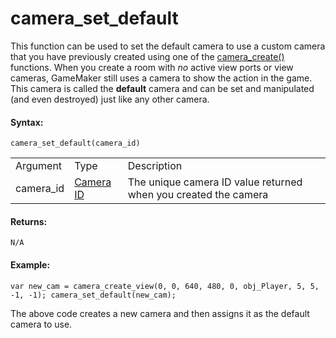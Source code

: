 # camera_set_default

This function can be used to set the default camera to use a custom
camera that you have previously created using one of the [
camera_create() ](camera_create) functions. When you create a room
with *no* active view ports or view cameras, GameMaker still uses a
camera to show the action in the game. This camera is called the
**default** camera and can be set and manipulated (and even destroyed)
just like any other camera.

#### Syntax:

``` gml
camera_set_default(camera_id)
```

|           |                                                                                                                            |                                                                 |
|-----------|----------------------------------------------------------------------------------------------------------------------------|-----------------------------------------------------------------|
| Argument  | Type                                                                                                                       | Description                                                     |
| camera_id |  [Camera ID](../../../../../GameMaker_Language/GML_Reference/Cameras_And_Display/Cameras_And_Viewports/camera_create)  | The unique camera ID value returned when you created the camera |

#### Returns:

``` gml
N/A
```

#### Example:

``` gml
var new_cam = camera_create_view(0, 0, 640, 480, 0, obj_Player, 5, 5, -1, -1); camera_set_default(new_cam);
```

The above code creates a new camera and then assigns it as the default
camera to use.
